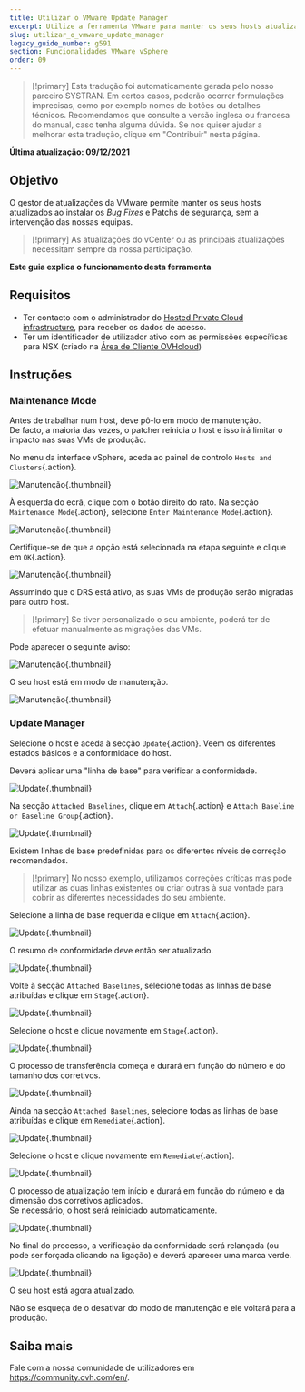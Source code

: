 ```yaml
---
title: Utilizar o VMware Update Manager
excerpt: Utilize a ferramenta VMware para manter os seus hosts atualizados
slug: utilizar_o_vmware_update_manager
legacy_guide_number: g591
section: Funcionalidades VMware vSphere
order: 09
---
```


> [!primary]
> Esta tradução foi automaticamente gerada pelo nosso parceiro SYSTRAN. Em certos casos, poderão ocorrer formulações imprecisas, como por exemplo nomes de botões ou detalhes técnicos. Recomendamos que consulte a versão inglesa ou francesa do manual, caso tenha alguma dúvida. Se nos quiser ajudar a melhorar esta tradução, clique em "Contribuir" nesta página.
>

**Última atualização: 09/12/2021**

## Objetivo

O gestor de atualizações da VMware permite manter os seus hosts atualizados ao instalar os *Bug Fixes* e Patchs de segurança, sem a intervenção das nossas equipas.     

> [!primary]
> As atualizações do vCenter ou as principais atualizações necessitam sempre da nossa participação.

**Este guia explica o funcionamento desta ferramenta**

## Requisitos

- Ter contacto com o administrador do [Hosted Private Cloud infrastructure](https://www.ovhcloud.com/pt/enterprise/products/hosted-private-cloud/), para receber os dados de acesso.
- Ter um identificador de utilizador ativo com as permissões específicas para NSX (criado na [Área de Cliente OVHcloud](https://www.ovh.com/auth/?action=gotomanager&from=https://www.ovh.pt/&ovhSubsidiary=pt))

## Instruções

### Maintenance Mode

Antes de trabalhar num host, deve pô-lo em modo de manutenção.    
De facto, a maioria das vezes, o patcher reinicia o host e isso irá limitar o impacto nas suas VMs de produção. 

No menu da interface vSphere, aceda ao painel de controlo `Hosts and Clusters`{.action}.

![Manutenção](images/en01menu.png){.thumbnail}

À esquerda do ecrã, clique com o botão direito do rato. Na secção `Maintenance Mode`{.action}, selecione `Enter Maintenance Mode`{.action}.

![Manutenção](images/en02maintenance.png){.thumbnail}

Certifique-se de que a opção está selecionada na etapa seguinte e clique em `OK`{.action}.

![Manutenção](images/en03enter.png){.thumbnail}

Assumindo que o DRS está ativo, as suas VMs de produção serão migradas para outro host.

> [!primary]
> Se tiver personalizado o seu ambiente, poderá ter de efetuar manualmente as migrações das VMs.
>

Pode aparecer o seguinte aviso:     

![Manutenção](images/en04warning.png){.thumbnail}

O seu host está em modo de manutenção.

![Manutenção](images/en05maintenanced.png){.thumbnail}

### Update Manager

Selecione o host e aceda à secção `Update`{.action}.
Veem os diferentes estados básicos e a conformidade do host.     

Deverá aplicar uma "linha de base" para verificar a conformidade.

![Update](images/en06summary.png){.thumbnail}

Na secção `Attached Baselines`, clique em `Attach`{.action} e `Attach Baseline or Baseline Group`{.action}.

![Update](images/en07attach.png){.thumbnail}

Existem linhas de base predefinidas para os diferentes níveis de correção recomendados.

> [!primary]
> No nosso exemplo, utilizamos correções críticas mas pode utilizar as duas linhas existentes ou criar outras à sua vontade para cobrir as diferentes necessidades do seu ambiente.
>

Selecione a linha de base requerida e clique em `Attach`{.action}.

![Update](images/en08define.png){.thumbnail}

O resumo de conformidade deve então ser atualizado.     

![Update](images/en09noncompliant.png){.thumbnail}

Volte à secção `Attached Baselines`, selecione todas as linhas de base atribuídas e clique em `Stage`{.action}.

![Update](images/en10bisstage.png){.thumbnail}

Selecione o host e clique novamente em `Stage`{.action}.

![Update](images/en10terstagea.png){.thumbnail}

O processo de transferência começa e durará em função do número e do tamanho dos corretivos.

![Update](images/en10terstage.png){.thumbnail}

Ainda na secção `Attached Baselines`, selecione todas as linhas de base atribuídas e clique em `Remediate`{.action}.

![Update](images/en10remediate.png){.thumbnail}

Selecione o host e clique novamente em `Remediate`{.action}.

![Update](images/en11remediate.png){.thumbnail}

O processo de atualização tem início e durará em função do número e da dimensão dos corretivos aplicados.<br>
Se necessário, o host será reiniciado automaticamente.

![Update](images/en12remediating.png){.thumbnail}

No final do processo, a verificação da conformidade será relançada (ou pode ser forçada clicando na ligação) e deverá aparecer uma marca verde.

![Update](images/en13compliant.png){.thumbnail}

O seu host está agora atualizado.    

Não se esqueça de o desativar do modo de manutenção e ele voltará para a produção.

## Saiba mais

Fale com a nossa comunidade de utilizadores em <https://community.ovh.com/en/>.
